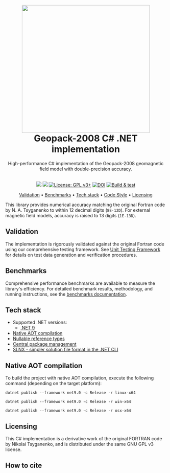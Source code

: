 <h1 align="center">
    <br>
    <picture>
      <source media="(prefers-color-scheme: dark)" srcset="docs/logo/Gp_white.png">
      <source media="(prefers-color-scheme: light)" srcset="docs/logo/Gp_black.png">
      <img src="docs/logo/logo-black.png" style="width:400px;">
    </picture>
    <br>
    Geopack-2008 C# .NET  implementation
    <br>
</h1>

<div align="center">
    High-performance C# implementation of the Geopack-2008 geomagnetic field model with double-precision accuracy.
    <br><br>

[![](https://img.shields.io/badge/.NET-9.0-512BD4)](https://dotnet.microsoft.com/)
[![](https://img.shields.io/badge/C%23-13.0-239120)](https://learn.microsoft.com/en-us/dotnet/csharp/)
[![License: GPL v3+](https://img.shields.io/badge/License-GPLv3+-blue.svg)](https://www.gnu.org/licenses/gpl-3.0)
[![DOI](https://zenodo.org/badge/782457774.svg)](https://doi.org/10.5281/zenodo.17437549)
[![Build & test](https://github.com/Aurora-Science-Hub/Geopack/actions/workflows/dotnet.yml/badge.svg)](https://github.com/Aurora-Science-Hub/Geopack/actions/workflows/dotnet.yml)

<a href="#validation">Validation</a> •
<a href="#benchmarks">Benchmarks</a> •
<a href="#tech-stack">Tech stack</a> •
<a href="#native-aot-compilation">Code Style</a> •
<a href="#licensing">Licensing</a>

</div>


This library provides numerical accuracy matching the original Fortran code by N. A. Tsyganenko to within 12 decimal digits (`8E-12D`).
For external magnetic field models, accuracy is raised to 13 digits (`1E-13D`).

## Validation
The implementation is rigorously validated against the original Fortran code using our comprehensive testing framework.
See [Unit Testing Framework](UnitTests/README.md) for details on test data generation and verification procedures.

## Benchmarks

Comprehensive performance benchmarks are available to measure the library's efficiency.
For detailed benchmark results, methodology, and running instructions,
see the [benchmarks documentation](benchmarks/AuroraScienceHub.Geopack.Benchmarks/README.md).

## Tech stack
- Supported .NET versions:
    - [.NET 9](https://dotnet.microsoft.com/en-us/download/dotnet/9.0)
- [Native AOT compilation](https://learn.microsoft.com/en-us/dotnet/core/deploying/native-aot/)
- [Nullable reference types](https://learn.microsoft.com/en-us/dotnet/csharp/nullable-references)
- [Central package management](https://learn.microsoft.com/en-us/nuget/consume-packages/central-package-management)
- [SLNX - simpler solution file format in the .NET CLI](https://devblogs.microsoft.com/dotnet/introducing-slnx-support-dotnet-cli/)

## Native AOT compilation
To build the project with native AOT compilation, execute the following command (depending on the target platform):

```shell
dotnet publish --framework net9.0 -c Release -r linux-x64
```
```shell
dotnet publish --framework net9.0 -c Release -r win-x64
```
```shell
dotnet publish --framework net9.0 -c Release -r osx-x64
```

## Licensing
This C# implementation is a derivative work of the original FORTRAN code by Nikolai Tsyganenko, and is distributed under the same GNU GPL v3 license.

## How to cite

